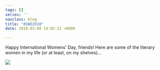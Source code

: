 ```yaml
---
tags: []
series: ''
navclass: blog
title: "#IWD2018"
date: 2018-03-08 14:02:11 +0000

---
```

Happy International Womens' Day, friends! Here are some of the literary women in my life (or at least, on my shelves)...

![](/uploads/2018/03/08/IWD-1.jpg)